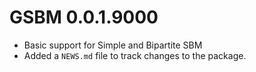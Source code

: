 # GSBM 0.0.1.9000

* Basic support for Simple and Bipartite SBM
* Added a `NEWS.md` file to track changes to the package.
